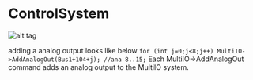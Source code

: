 ControlSystem
=============
![alt tag](https://cloud.githubusercontent.com/assets/4612912/5442403/40bcf874-8499-11e4-805a-2139ef6d2299.png)

adding a analog output looks like below
```for (int j=0;j<8;j++) MultiIO->AddAnalogOut(Bus1+104+j); //ana 8..15;```
Each MultiIO->AddAnalogOut command adds an analog output to the MultiIO system.
